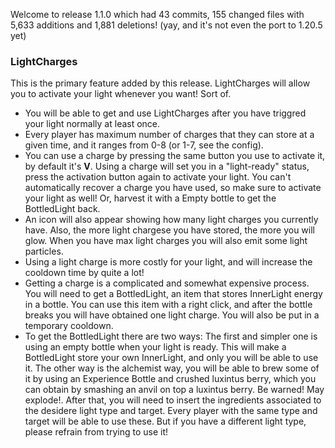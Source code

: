 Welcome to release 1.1.0 which had 43 commits, 155 changed files with 5,633 additions and 1,881 deletions! (yay, and it's not even the port to 1.20.5 yet)

### LightCharges
This is the primary feature added by this release. LightCharges will allow you to activate your light whenever you want! Sort of.

- You will be able to get and use LightCharges after you have triggred your light normally at least once. 
- Every player has maximum number of charges that they can store at a given time, and it ranges from 0-8 (or 1-7, see the config). 
- You can use a charge by pressing the same button you use to activate it, by default it's **V**. Using a charge will set you in a "light-ready" status, press the activation button again to activate your light. You can't automatically recover a charge you have used, so make sure to activate your light as well! Or, harvest it with a Empty bottle to get the BottledLight back.
- An icon will also appear showing how many light charges you currently have. Also, the more light chargese you have stored, the more you will glow. When you have max light charges you will also emit some light particles.
- Using a light charge is more costly for your light, and will increase the cooldown time by quite a lot!
- Getting a charge is a complicated and somewhat expensive process. You will need to get a BottledLight, an item that stores InnerLight energy in a bottle. You can use this item with a right click, and after the bottle breaks you will have obtained one light charge. You will also be put in a temporary cooldown.
- To get the BottledLight there are two ways: The first and simpler one is using an empty bottle when your light is ready. This will make a BottledLight store your own InnerLight, and only you will be able to use it. The other way is the alchemist way, you will be able to brew some of it by using an Experience Bottle and crushed luxintus berry, which you can obtain by smashing an anvil on top a luxintus berry. Be warned! May explode!. After that, you will need to insert the ingredients associated to the desidere light type and target. Every player with the same type and target will be able to use these. But if you have a different light type, please refrain from trying to use it!




